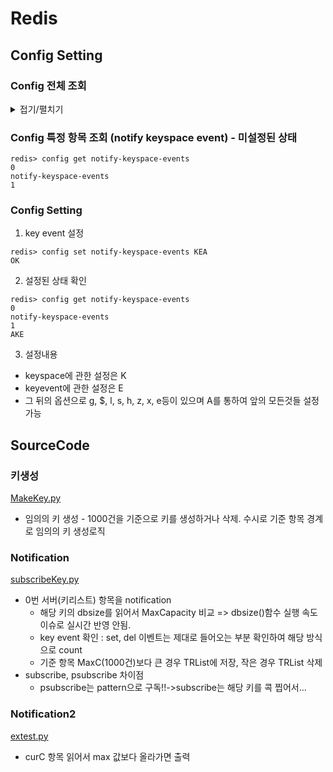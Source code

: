 # Redis 

## Config Setting
### Config 전체 조회
<details>
  <summary>접기/펼치기</summary>
  <div markdown="1"> 
   
```
redis> config get *
rdbchecksum
yes
daemonize
no
io-threads-do-reads
no
lua-replicate-commands
yes
always-show-logo
no
protected-mode
yes
rdbcompression
yes
rdb-del-sync-files
no
activerehashing
yes
stop-writes-on-bgsave-error
yes
set-proc-title
yes
dynamic-hz
yes
lazyfree-lazy-eviction
no
lazyfree-lazy-expire
no
lazyfree-lazy-server-del
no
lazyfree-lazy-user-del
no
lazyfree-lazy-user-flush
no
repl-disable-tcp-nodelay
no
repl-diskless-sync
no
gopher-enabled
no
aof-rewrite-incremental-fsync
yes
no-appendfsync-on-rewrite
no
cluster-require-full-coverage
yes
rdb-save-incremental-fsync
yes
aof-load-truncated
yes
aof-use-rdb-preamble
yes
cluster-replica-no-failover
no
cluster-slave-no-failover
no
replica-lazy-flush
no
slave-lazy-flush
no
replica-serve-stale-data
yes
slave-serve-stale-data
yes
replica-read-only
yes
slave-read-only
yes
...
...
save
3600 1 300 100 60 10000
client-output-buffer-limit
normal 0 0 0 slave 268435456 67108864 60 pubsub 33554432 8388608 60
unixsocketperm
0
slaveof

notify-keyspace-events

bind

oom-score-adj-values
0 200 800
```
</div>
</details>

### Config 특정 항목 조회 (notify keyspace event) - 미설정된 상태
```
redis> config get notify-keyspace-events
0
notify-keyspace-events
1
```

### Config Setting
1. key event 설정
```
redis> config set notify-keyspace-events KEA
OK
```
2. 설정된 상태 확인
```
redis> config get notify-keyspace-events
0
notify-keyspace-events
1
AKE
```
3. 설정내용
  - keyspace에 관한 설정은 K<br>
  - keyevent에 관한 설정은 E<br>
  - 그 뒤의 옵션으로 g, $, l, s, h, z, x, e등이 있으며 A를 통하여 앞의 모든것들 설정가능

## SourceCode
### 키생성
[MakeKey.py](https://github.com/korn4626/redis/KeyEvent/blob/main/MakeKey.py)
* 임의의 키 생성 - 1000건을 기준으로 키를 생성하거나 삭제. 수시로 기준 항목 경계로 임의의 키 생성로직

### Notification
[subscribeKey.py](https://github.com/korn4626/redis/KeyEvent/blob/main/subscribeKey.py)
* 0번 서버(키리스트) 항목을 notification
  * 해당 키의 dbsize를 읽어서 MaxCapacity 비교 => dbsize()함수 실행 속도 이슈로 실시간 반영 안됨. 
  * key event 확인 : set, del 이벤트는 제대로 들어오는 부분 확인하여 해당 방식으로 count
  * 기준 항목 MaxC(1000건)보다 큰 경우 TRList에 저장, 작은 경우 TRList 삭제
* subscribe, psubscribe 차이점
  * psubscribe는 pattern으로 구독!!->subscribe는 해당 키를 콕 찝어서...
 
### Notification2
[extest.py](https://github.com/korn4626/redis/KeyEvent/blob/main/extest.py)
* curC 항목 읽어서 max 값보다 올라가면 출력

